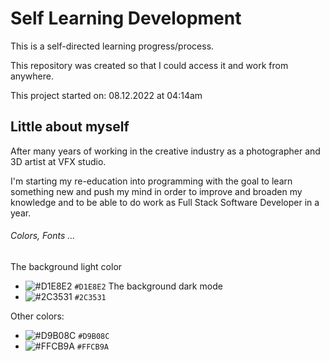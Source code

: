 # Self Learning Development

This is a self-directed learning progress/process.

This repository was created so that I could access it and work from anywhere. 

This project started  on: 08.12.2022 at 04:14am

## Little about myself 

After many years of working in the creative industry as a photographer and 3D artist at VFX studio.

I'm starting my re-education into programming with the goal to learn something new and push my mind in order to improve and broaden my knowledge and to be able to do work as Full Stack Software Developer in a year.

###### Colors, Fonts ...

The background light color 
- ![#D1E8E2](https://placehold.co/15x15/D1E8E2/D1E8E2.png) `#D1E8E2`
The background dark mode 
- ![#2C3531](https://placehold.co/15x15/2C3531/2C3531.png) `#2C3531`

 Other colors: 
- ![#D9B08C](https://placehold.co/15x15/D9B08C/D9B08C.png) `#D9B08C`
- ![#FFCB9A](https://placehold.co/15x15/FFCB9A/FFCB9A.png) `#FFCB9A`
